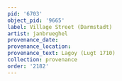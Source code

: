 ```yaml
---
pid: '6703'
object_pid: '9665'
label: Village Street (Darmstadt)
artist: janbrueghel
provenance_date:
provenance_location:
provenance_text: Lagoy (Lugt 1710)
collection: provenance
order: '2182'
---
```

